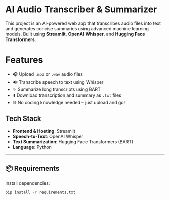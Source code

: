 # AI Audio Transcriber & Summarizer

This project is an AI-powered web app that transcribes audio files into text and generates concise summaries using advanced machine learning models.
Built using **Streamlit**, **OpenAI Whisper**, and **Hugging Face Transformers**.

 # Features

- 🎧 Upload `.mp3` or `.wav` audio files
- 🔊 Transcribe speech to text using Whisper
- ✨ Summarize long transcripts using BART
- ⬇️ Download transcription and summary as `.txt` files
- 🌐 No coding knowledge needed – just upload and go!


## Tech Stack

- **Frontend & Hosting**: Streamlit
- **Speech-to-Text**: OpenAI Whisper
- **Text Summarization**: Hugging Face Transformers (BART)
- **Language**: Python

---

## 📦 Requirements

Install dependencies:

```bash
pip install -r requirements.txt
